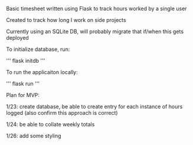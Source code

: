 Basic timesheet written using Flask to track hours worked by a single user

Created to track how long I work on side projects

Currently using an SQLite DB, will probably migrate that if/when this gets deployed

To initialize database, run:

'''
flask initdb
'''

To run the applicaiton locally:

'''
flask run
'''



Plan for MVP:

1/23: create database, be able to create entry for each instance of hours logged (also confirm this approach is correct)

1/24: be able to collate weekly totals

1/26: add some styling 